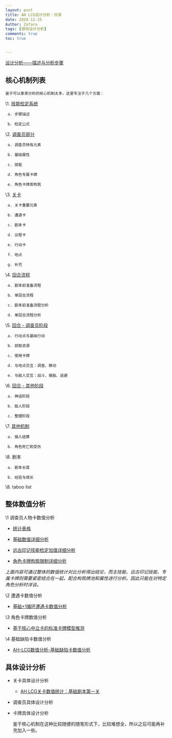 ```yaml
---
layout: post
title: AH LCG设计分析：目录
date: 2020-12-25
Author: Zafara
tags: [游戏设计分析]
comments: true
toc: true


---
```


[设计分析——描述与分析步骤](https://zafara-zd.github.io/blog/AH-LCG%E8%AE%BE%E8%AE%A1%E5%88%86%E6%9E%90-%E6%8F%8F%E8%BF%B0%E4%B8%8E%E5%88%86%E6%9E%90%E6%AD%A5%E9%AA%A4/)

## 核心机制列表

    鉴于可以拿来分析的核心机制太多，这里专注于几个方面：

   \1. [技能检定系统](https://zafara-zd.github.io/blog/AH-LCG%E6%A0%B8%E5%BF%83%E6%9C%BA%E5%88%B6%E5%88%86%E6%9E%90-%E6%8A%80%E8%83%BD%E6%A3%80%E5%AE%9A%E7%B3%BB%E7%BB%9F/)
   
     a. 步骤描述
    
     b. 检定公式

   \2. [调查员部分](https://zafara-zd.github.io/blog/AH-LCG%E6%A0%B8%E5%BF%83%E6%9C%BA%E5%88%B6%E5%88%86%E6%9E%90-%E8%B0%83%E6%9F%A5%E5%91%98%E9%83%A8%E5%88%86/)

     a. 调查员特有元素
    
     b. 基础属性
    
     c. 技能
    
     d. 角色专属卡牌
    
     e. 角色卡牌库构筑

   \3. [关卡](https://zafara-zd.github.io/blog/AH-LCG%E6%A0%B8%E5%BF%83%E6%9C%BA%E5%88%B6%E5%88%86%E6%9E%90-%E5%85%B3%E5%8D%A1%E9%83%A8%E5%88%86/)

     a. 关卡重要元素
    
     b. 遭遇卡
    
     c. 剧本卡
    
     d. 议程卡
    
     e. 行动卡
     
     f. 地点
     
     g. 补充

   \4. [回合流程](https://zafara-zd.github.io/blog/AH-LCG%E6%A0%B8%E5%BF%83%E6%9C%BA%E5%88%B6%E5%88%86%E6%9E%90-%E5%9B%9E%E5%90%88%E6%B5%81%E7%A8%8B/)
   
     a. 剧本前准备流程
    
     b. 单回合流程
    
     c. 剧本前准备流程分析
    
     d. 单回合流程分析
     
   \5. [回合 - 调查员阶段](https://zafara-zd.github.io/blog/AH-LCG%E6%A0%B8%E5%BF%83%E6%9C%BA%E5%88%B6%E5%88%86%E6%9E%90-%E5%9B%9E%E5%90%88-%E8%B0%83%E6%9F%A5%E5%91%98%E9%98%B6%E6%AE%B5/)

     a. 行动点与基础行动
    
     b. 获取资源
    
     c. 使用卡牌
    
     d. 与地点交互：调查、移动
    
     e. 与敌人交互：战斗、接敌、逃避

   \6. [回合 - 其他阶段](https://zafara-zd.github.io/blog/AH-LCG%E6%A0%B8%E5%BF%83%E6%9C%BA%E5%88%B6%E5%88%86%E6%9E%90-%E5%9B%9E%E5%90%88-%E5%85%B6%E4%BB%96%E9%98%B6%E6%AE%B5/)
    
     a. 神话阶段
    
     b. 敌人阶段
    
     c. 整理阶段

   \7. [其他机制](https://zafara-zd.github.io/blog/AH-LCG%E6%A0%B8%E5%BF%83%E6%9C%BA%E5%88%B6%E5%88%86%E6%9E%90-%E5%85%B6%E4%BB%96%E6%9C%BA%E5%88%B6/)
    
     a. 插入结算
    
     b. 角色死亡和受伤
     
   \8. 剧本

     a. 剧本长度
    
     b. 经验与成长

   \8. taboo list
   
## 整体数值分析

\1 调查员人物卡数值分析
   
- [统计表格](https://zafara-zd.github.io/blog/AH-LCG%E6%95%B4%E4%BD%93%E6%95%B0%E5%80%BC%E5%88%86%E6%9E%90-%E8%B0%83%E6%9F%A5%E5%91%98%E4%BA%BA%E7%89%A9%E5%8D%A1%E5%88%86%E6%9E%90%E6%95%B0%E5%80%BC%E5%88%97%E8%A1%A8/)

- [基础数值详细分析](https://zafara-zd.github.io/blog/AH-LCG%E6%95%B4%E4%BD%93%E6%95%B0%E5%80%BC%E5%88%86%E6%9E%90-%E8%B0%83%E6%9F%A5%E5%91%98%E5%9F%BA%E7%A1%80%E6%95%B0%E5%80%BC%E8%AF%A6%E7%BB%86%E5%88%86%E6%9E%90/)

- [远古印记技能检定加值详细分析](https://zafara-zd.github.io/blog/AH-LCG%E6%95%B4%E4%BD%93%E6%95%B0%E5%80%BC%E5%88%86%E6%9E%90-%E8%BF%9C%E5%8F%A4%E5%8D%B0%E8%AE%B0%E6%8A%80%E8%83%BD%E6%A3%80%E5%AE%9A%E5%8A%A0%E5%80%BC%E8%AF%A6%E7%BB%86%E5%88%86%E6%9E%90/)

- [角色卡牌构筑限制详细分析](https://zafara-zd.github.io/blog/AH-LCG%E6%95%B4%E4%BD%93%E6%95%B0%E5%80%BC%E5%88%86%E6%9E%90-%E8%A7%92%E8%89%B2%E5%8D%A1%E7%89%8C%E6%9E%84%E7%AD%91%E9%99%90%E5%88%B6%E8%AF%A6%E7%BB%86%E5%88%86%E6%9E%90/)

*上面内容可通过整体的数值统计对比分析得出结论，而主技能、远古印记技能、专属卡牌则需要紧密结合在一起，配合构筑牌池和属性进行分析。因此只能在对特定角色分析时详谈。*

\2 遭遇卡数值分析
   
- [基础+1循环遭遇卡数值分析](https://zafara-zd.github.io/blog/AH-LCG%E6%95%B4%E4%BD%93%E6%95%B0%E5%80%BC%E5%88%86%E6%9E%90-%E9%81%AD%E9%81%87%E5%8D%A1/#%E6%8A%97%E6%89%93%E5%87%BB%E8%83%BD%E5%8A%9B%E7%BB%9F%E8%AE%A1)

\3 角色卡牌数值分析

- [基于核心中立卡的标准卡牌模型推测](https://zafara-zd.github.io/blog/AH-LCG%E6%95%B4%E4%BD%93%E6%95%B0%E5%80%BC%E5%88%86%E6%9E%90-%E5%9F%BA%E4%BA%8E%E6%A0%B8%E5%BF%83%E4%B8%AD%E7%AB%8B%E5%8D%A1%E7%9A%84%E6%A0%87%E5%87%86%E5%8D%A1%E7%89%8C%E6%A8%A1%E5%9E%8B%E6%8E%A8%E6%B5%8B/)

\4 基础缺陷卡数值分析

- [AH-LCG数值分析-基础缺陷卡数值分析](https://zafara-zd.github.io/blog/AH-LCG%E6%95%B0%E5%80%BC%E5%88%86%E6%9E%90-%E5%9F%BA%E7%A1%80%E7%BC%BA%E9%99%B7%E5%8D%A1%E6%95%B0%E5%80%BC%E5%88%86%E6%9E%90/)

## 具体设计分析

- 关卡具体设计分析
    - [AH LCG关卡数值统计：基础剧本第一关](https://zafara-zd.github.io/blog/AH-LCG%E5%85%B3%E5%8D%A1%E6%95%B0%E5%80%BC%E7%BB%9F%E8%AE%A1-%E5%9F%BA%E7%A1%80%E5%89%A7%E6%9C%AC%E7%AC%AC%E4%B8%80%E5%85%B3/)

- 调查员具体设计分析

- 卡牌具体设计分析

  鉴于核心机制在这种比较随便的随笔形式下，比较难想全，所以之后可能再补充加入一些。 

